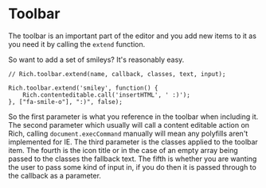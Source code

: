 # Toolbar
The toolbar is an important part of the editor and you add new items to it as you need it by calling the `extend` function.

So want to add a set of smileys? It's reasonably easy.

```
// Rich.toolbar.extend(name, callback, classes, text, input);

Rich.toolbar.extend('smiley', function() {
    Rich.contenteditable.call('insertHTML', ' :)');
}, ["fa-smile-o"], ":)", false);
```

So the first parameter is what you reference in the toolbar when including it.
The second parameter which usually will call a content editable action on Rich, calling `document.execCommand` manually will mean any polyfills aren't implemented for IE.
The third parameter is the classes applied to the toolbar item.
The fourth is the icon title or in the case of an empty array being passed to the classes the fallback text.
The fifth is whether you are wanting the user to pass some kind of input in, if you do then it is passed through to the callback as a parameter.
